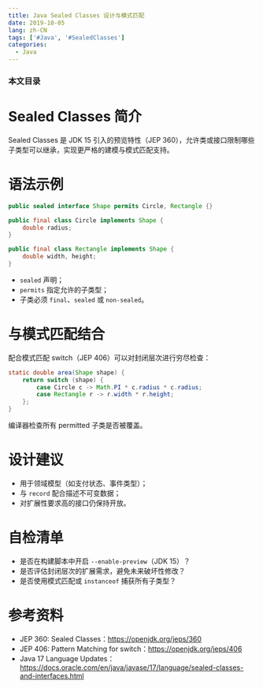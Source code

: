 ```yaml
---
title: Java Sealed Classes 设计与模式匹配
date: 2019-10-05
lang: zh-CN
tags: ['#Java', '#SealedClasses']
categories:
  - Java
---
```


### 本文目录
<!-- toc -->

# Sealed Classes 简介
Sealed Classes 是 JDK 15 引入的预览特性（JEP 360），允许类或接口限制哪些子类型可以继承，实现更严格的建模与模式匹配支持。

# 语法示例
```java
public sealed interface Shape permits Circle, Rectangle {}

public final class Circle implements Shape {
    double radius;
}

public final class Rectangle implements Shape {
    double width, height;
}
```

- `sealed` 声明；
- `permits` 指定允许的子类型；
- 子类必须 `final`、`sealed` 或 `non-sealed`。

# 与模式匹配结合
配合模式匹配 switch（JEP 406）可以对封闭层次进行穷尽检查：
```java
static double area(Shape shape) {
    return switch (shape) {
        case Circle c -> Math.PI * c.radius * c.radius;
        case Rectangle r -> r.width * r.height;
    };
}
```
编译器检查所有 permitted 子类是否被覆盖。

# 设计建议
- 用于领域模型（如支付状态、事件类型）；
- 与 `record` 配合描述不可变数据；
- 对扩展性要求高的接口仍保持开放。

# 自检清单
- 是否在构建脚本中开启 `--enable-preview`（JDK 15）？
- 是否评估封闭层次的扩展需求，避免未来破坏性修改？
- 是否使用模式匹配或 `instanceof` 捕获所有子类型？

# 参考资料
- JEP 360: Sealed Classes：https://openjdk.org/jeps/360
- JEP 406: Pattern Matching for switch：https://openjdk.org/jeps/406
- Java 17 Language Updates：https://docs.oracle.com/en/java/javase/17/language/sealed-classes-and-interfaces.html

